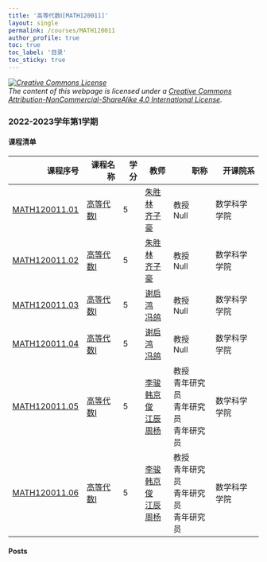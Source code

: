 ```yaml
---
title: '高等代数Ⅰ[MATH120011]'
layout: single
permalink: /courses/MATH120011
author_profile: true
toc: true
toc_label: '目录'
toc_sticky: true
---
```



<div class='notice--warning'>
	<p><i><a rel='license' href='http://creativecommons.org/licenses/by-nc-sa/4.0/'><img alt='Creative Commons License' style='border-width:0' src='https://i.creativecommons.org/l/by-nc-sa/4.0/88x31.png' /></a><br /> The content of this webpage is licensed under a <a rel='license' href='http://creativecommons.org/licenses/by-nc-sa/4.0/'>Creative Commons Attribution-NonCommercial-ShareAlike 4.0 International License</a>.</i></p>
</div>

### 2022-2023学年第1学期


#### 课程清单

<div style='text-align: center;' id='MATH120011_2223F'> <table id='MATH120011_2223F_table'>
  <thead>
    <tr style="text-align: right;">
      <th>课程序号</th>
      <th>课程名称</th>
      <th>学分</th>
      <th>教师</th>
      <th>职称</th>
      <th>开课院系</th>
    </tr>
  </thead>
  <tbody>
    <tr>
      <td><a href='https://fdu-math.github.io/courses/class-id/MATH120011-01'>MATH120011.01</a></td>
      <td><a href='https://fdu-math.github.io/courses/MATH120011'>高等代数Ⅰ</a></td>
      <td>5</td>
      <td><a href='https://fdu-math.github.io/teachers/朱胜林'>朱胜林</a><br /><a href='https://fdu-math.github.io/teachers/齐子豪'>齐子豪</a></td>
      <td>教授<br />Null</td>
      <td>数学科学学院</td>
    </tr>
    <tr>
      <td><a href='https://fdu-math.github.io/courses/class-id/MATH120011-02'>MATH120011.02</a></td>
      <td><a href='https://fdu-math.github.io/courses/MATH120011'>高等代数Ⅰ</a></td>
      <td>5</td>
      <td><a href='https://fdu-math.github.io/teachers/朱胜林'>朱胜林</a><br /><a href='https://fdu-math.github.io/teachers/齐子豪'>齐子豪</a></td>
      <td>教授<br />Null</td>
      <td>数学科学学院</td>
    </tr>
    <tr>
      <td><a href='https://fdu-math.github.io/courses/class-id/MATH120011-03'>MATH120011.03</a></td>
      <td><a href='https://fdu-math.github.io/courses/MATH120011'>高等代数Ⅰ</a></td>
      <td>5</td>
      <td><a href='https://fdu-math.github.io/teachers/谢启鸿'>谢启鸿</a><br /><a href='https://fdu-math.github.io/teachers/冯鸽'>冯鸽</a></td>
      <td>教授<br />Null</td>
      <td>数学科学学院</td>
    </tr>
    <tr>
      <td><a href='https://fdu-math.github.io/courses/class-id/MATH120011-04'>MATH120011.04</a></td>
      <td><a href='https://fdu-math.github.io/courses/MATH120011'>高等代数Ⅰ</a></td>
      <td>5</td>
      <td><a href='https://fdu-math.github.io/teachers/谢启鸿'>谢启鸿</a><br /><a href='https://fdu-math.github.io/teachers/冯鸽'>冯鸽</a></td>
      <td>教授<br />Null</td>
      <td>数学科学学院</td>
    </tr>
    <tr>
      <td><a href='https://fdu-math.github.io/courses/class-id/MATH120011-05'>MATH120011.05</a></td>
      <td><a href='https://fdu-math.github.io/courses/MATH120011'>高等代数Ⅰ</a></td>
      <td>5</td>
      <td><a href='https://fdu-math.github.io/teachers/李骏'>李骏</a><br /><a href='https://fdu-math.github.io/teachers/韩京俊'>韩京俊</a><br /><a href='https://fdu-math.github.io/teachers/江辰'>江辰</a><br /><a href='https://fdu-math.github.io/teachers/周杨'>周杨</a></td>
      <td>教授<br />青年研究员<br />青年研究员<br />青年研究员</td>
      <td>数学科学学院</td>
    </tr>
    <tr>
      <td><a href='https://fdu-math.github.io/courses/class-id/MATH120011-06'>MATH120011.06</a></td>
      <td><a href='https://fdu-math.github.io/courses/MATH120011'>高等代数Ⅰ</a></td>
      <td>5</td>
      <td><a href='https://fdu-math.github.io/teachers/李骏'>李骏</a><br /><a href='https://fdu-math.github.io/teachers/韩京俊'>韩京俊</a><br /><a href='https://fdu-math.github.io/teachers/江辰'>江辰</a><br /><a href='https://fdu-math.github.io/teachers/周杨'>周杨</a></td>
      <td>教授<br />青年研究员<br />青年研究员<br />青年研究员</td>
      <td>数学科学学院</td>
    </tr>
  </tbody>
</table></div>

#### Posts

